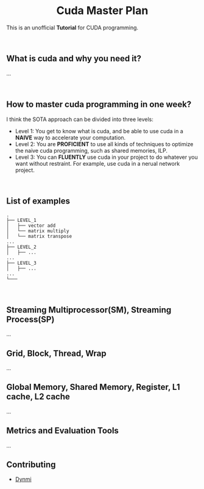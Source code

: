 # <center>Cuda Master Plan</center>

This is an unofficial **Tutorial** for CUDA programming.

</br>

## What is cuda and why you need it?

...

</br>

## How to master cuda programming in one week?

I think the SOTA approach can be divided into three levels:
- Level 1: You get to know what is cuda, and be able to use cuda in a **NAIVE** way to accelerate your computation.
- Level 2: You are **PROFICIENT** to use all kinds of techniques to optimize the naive cuda programming, such as shared memories, ILP.
- Level 3: You can **FLUENTLY** use cuda in your project to do whatever you want without restraint. For example, use cuda in a nerual network project.

</br>

## List of examples

```
.
├── LEVEL_1
│   ├── vector add 
│   └── matrix multiply
│   └── matrix transpose
...
├── LEVEL_2
│   ├── ...
...
├── LEVEL_3
│   ├── ...
...
└───
```

</br>

## Streaming Multiprocessor(SM),  Streaming Process(SP)

...

## Grid,  Block,  Thread,  Wrap

...

## Global Memory,  Shared Memory,  Register,  L1 cache,  L2 cache

...


## Metrics and Evaluation Tools

...


## Contributing

- [Dynmi](https://github.com/Dynmi)
